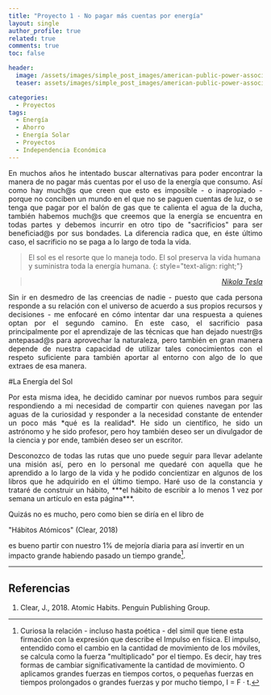 ```yaml
---
title: "Proyecto 1 - No pagar más cuentas por energía"
layout: single
author_profile: true
related: true
comments: true
toc: false

header:
  image: /assets/images/simple_post_images/american-public-power-association-513dBrMJ_5w-unsplash.jpg
  teaser: assets/images/simple_post_images/american-public-power-association-513dBrMJ_5w-unsplash.jpg

categories:
  - Proyectos
tags:
  - Energía
  - Ahorro
  - Energía Solar
  - Proyectos
  - Independencia Económica
---
```


<!-- comentario de todo de portada Foto de <a href="https://unsplash.com/@publicpowerorg?utm_source=unsplash&utm_medium=referral&utm_content=creditCopyText">American Public Power Association</a> en <a href="https://unsplash.com/es/s/fotos/solar-panels?utm_source=unsplash&utm_medium=referral&utm_content=creditCopyText">Unsplash</a> -->


<p align="justify" markdown="1">
En muchos años he intentado buscar alternativas para poder encontrar la manera de no pagar más cuentas por el uso de la energía que consumo. Así como hay much@s que creen que esto es imposible - o inapropiado - porque no conciben un mundo en el que no se paguen cuentas de luz, o se tenga que pagar por el balón de gas que te calienta el agua de la ducha, también habemos much@s que creemos que la energía se encuentra en todas partes y debemos incurrir en otro tipo de "sacrificios" para ser beneficiad@s por sus bondades. La diferencia radica que, en éste último caso, el sacrificio no se paga a lo largo de toda la vida.
</p>

> El sol es el resorte que lo maneja todo. El sol preserva la vida humana y suministra toda la energía humana.
{: style="text-align: right;"}

> <cite style="text-align: right; display: block;"><a href="https://books.google.cl/books?id=pvOW-PIqZ5UC&pg=PA272&lpg=PA272&dq=El+sol+es+el+resorte+que+lo+maneja+todo.+El+sol+preserva+la+vida+humana+y+suministra+toda+la+energ%C3%ADa+humana.&source=bl&ots=-R-BLf4S_J&sig=ACfU3U2c6gO0moxlN0qJmfktN3nPoNs_zw&hl=es-419&sa=X&ved=2ahUKEwiF0cCc2c34AhXkANQKHTW5B7cQ6AF6BAgTEAM#v=onepage&q=El%20sol%20es%20el%20resorte%20que%20lo%20maneja%20todo.%20El%20sol%20preserva%20la%20vida%20humana%20y%20suministra%20toda%20la%20energ%C3%ADa%20humana.&f=false" target="_blank">Nikola Tesla</a></cite>

<p align="justify" markdown="1">
Sin ir en desmedro de las creencias de nadie - puesto que cada persona responde a su relación con el universo de acuerdo a sus propios recursos y decisiones - me enfocaré en cómo intentar dar una respuesta a quienes optan por el segundo camino. En este caso, el sacrificio pasa principalmente por el aprendizaje de las técnicas que han dejado nuestr@s antepasad@s para aprovechar la naturaleza, pero también en gran manera depende de nuestra capacidad de utilizar tales conocimientos con el respeto suficiente para también aportar al entorno con algo de lo que extraes de esa manera.
</p>

#La Energía del Sol

<p align="justify" markdown="1">
Por esta misma idea, he decidido caminar por nuevos rumbos para seguir respondiendo a mi necesidad de compartir con quienes navegan por las aguas de la curiosidad y responder a la necesidad constante de entender un poco más *qué es la realidad*. He sido un científico, he sido un astrónomo y he sido profesor, pero hoy también deseo ser un divulgador de la ciencia y por ende, también deseo ser un escritor.
</p>

<p align="justify" markdown="1">
Desconozco de todas las rutas que uno puede seguir para llevar adelante una misión así, pero en lo personal me quedaré con aquella que he aprendido a lo largo de la vida y he podido concientizar en algunos de los libros que he adquirido en el último tiempo. Haré uso de la constancia y trataré de construir un hábito, ***el hábito de escribir a lo menos 1 vez por semana un artículo en esta página***.
</p>

<p align="justify" markdown="1">
Quizás no es mucho, pero como bien se diría en el libro de


"Hábitos Atómicos" (Clear, 2018)

 es bueno partir con nuestro 1% de mejoría diaria para así invertir en un impacto grande habiendo pasado un tiempo grande[^Clear2018].
</p>

---

[^Clear2018]: Curiosa la relación - incluso hasta poética - del simil que tiene esta firmación con la expresión que describe el Impulso en física. El impulso, entendido como el cambio en la cantidad de movimiento de los móviles, se calcula como la fuerza "multiplicado" por el tiempo. Es decir, hay tres formas de cambiar significativamente la cantidad de movimiento. O aplicamos grandes fuerzas en tiempos cortos, o pequeñas fuerzas en tiempos prolongados o grandes fuerzas y por mucho tiempo,  I = F · t.

## Referencias

1. Clear, J., 2018. Atomic Habits. Penguin Publishing Group.
